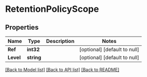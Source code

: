 # RetentionPolicyScope

## Properties
Name | Type | Description | Notes
------------ | ------------- | ------------- | -------------
**Ref** | **int32** |  | [optional] [default to null]
**Level** | **string** |  | [optional] [default to null]

[[Back to Model list]](../README.md#documentation-for-models) [[Back to API list]](../README.md#documentation-for-api-endpoints) [[Back to README]](../README.md)



